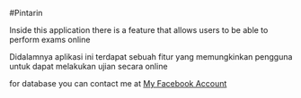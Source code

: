 #Pintarin

Inside this application there is a feature that allows users to be able to perform exams online

Didalamnya aplikasi ini terdapat sebuah fitur yang memungkinkan pengguna untuk dapat melakukan ujian secara online

for database you can contact me at [My Facebook Account](https://facebook.com/faris.widhiarta)